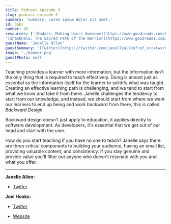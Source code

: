 ```yaml
---
title: Podcast episode 3
slug: podcast-episode-3
summary: 'Summary. Lorem ipsum dolor sit amet.'
id: 3abc
number: 45
resources: ['[Badass: Making Users Awesome](https://www.goodreads.com/book/show/24737268-badass)',
'[Shambhala: The Sacred Path of the Warrior](https://www.goodreads.com/book/show/336248.Shambhala)']
guestName: 'Janelle Allen'
guestSummary: '[Twitter](https://twitter.com/janelleallen?ref_src=twsrc%5Egoogle%7Ctwcamp%5Eserp%7Ctwgr%5Eauthor)'
image: './banner.png'
guestPhoto: null
---
```


Teaching provides a learner with more information, but the information isn't the only thing that is required to teach effectively. Doing is almost just as essential as the information itself for the learner to solidify what was taught. Creating an effective learning path is challenging, and we tend to start from what we know and take it from there. Janelle challenges the tendency to start from our knowledge, and instead, we should start from where we want our learners to end up being and work backward from there, this is called *Backward Design*. 

Backward design doesn't just apply to education, it applies directly to software development. As developers, it's essential that we get out of our head and start with the user. 

How do you start teaching if you have no one to teach? Janelle says there are three critical components to building your audience, having an email list, providing valuable content, and consistency. If you stay genuine and provide value you'll filter out anyone who doesn't resonate with you and what you offer. 

---


**Janelle Allen:**

- [Twitter](https://twitter.com/janelleallen?ref_src=twsrc%5Egoogle%7Ctwcamp%5Eserp%7Ctwgr%5Eauthor)

**Joel Hooks:**

- [Twitter](https://twitter.com/jhooks)

- [Website](https://joelhooks.com/)
